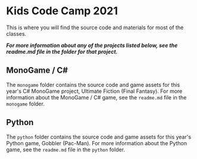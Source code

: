 # Kids Code Camp 2021
This is where you will find the source code and materials for most of the classes.

**_For more information about any of the projects listed below, see the readme.md file in the folder for that project._**


## MonoGame / C#
The `monogame` folder contains the source code and game assets for this year's C# MonoGame project, Ultimate Fiction (Final Fantasy).  For more information about the MonoGame / C# game, see the `readme.md` file in the `monogame` folder.

## Python
The `python` folder contains the source code and game assets for this year's Python game, Gobbler (Pac-Man).  For more information about the Python game, see the `readme.md` file in the `python` folder.

